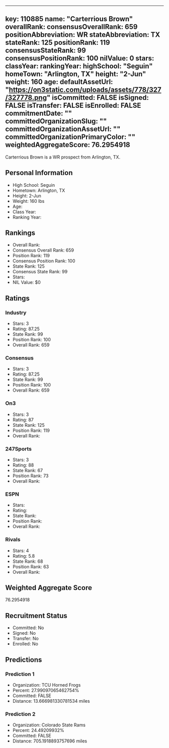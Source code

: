 ---
  key: 110885
  name: "Carterrious Brown"
  overallRank: 
  consensusOverallRank: 659
  positionAbbreviation: WR
  stateAbbreviation: TX
  stateRank: 125
  positionRank: 119
  consensusStateRank: 99
  consensusPositionRank: 100
  nilValue: 0
  stars: 
  classYear: 
  rankingYear: 
  highSchool: "Seguin"
  homeTown: "Arlington, TX"
  height: "2-Jun"
  weight: 160
  age: 
  defaultAssetUrl: "https://on3static.com/uploads/assets/778/327/327778.png"
  isCommitted: FALSE
  isSigned: FALSE
  isTransfer: FALSE
  isEnrolled: FALSE
  commitmentDate: ""
  committedOrganizationSlug: ""
  committedOrganizationAssetUrl: ""
  committedOrganizationPrimaryColor: ""
  weightedAggregateScore: 76.2954918
  ---
  
  Carterrious Brown is a WR prospect from Arlington, TX.
  
  ## Personal Information
  - High School: Seguin
  - Hometown: Arlington, TX
  - Height: 2-Jun
  - Weight: 160 lbs
  - Age: 
  - Class Year: 
  - Ranking Year: 
  
  ## Rankings
  - Overall Rank: 
  - Consensus Overall Rank: 659
  - Position Rank: 119
  - Consensus Position Rank: 100
  - State Rank: 125
  - Consensus State Rank: 99
  - Stars: 
  - NIL Value: $0
  
  ## Ratings
  
  ### Industry
  - Stars: 3
  - Rating: 87.25
  - State Rank: 99
  - Position Rank: 100
  - Overall Rank: 659
  
  ### Consensus
  - Stars: 3
  - Rating: 87.25
  - State Rank: 99
  - Position Rank: 100
  - Overall Rank: 659
  
  ### On3
  - Stars: 3
  - Rating: 87
  - State Rank: 125
  - Position Rank: 119
  - Overall Rank: 
  
  ### 247Sports
  - Stars: 3
  - Rating: 88
  - State Rank: 67
  - Position Rank: 73
  - Overall Rank: 
  
  ### ESPN
  - Stars: 
  - Rating: 
  - State Rank: 
  - Position Rank: 
  - Overall Rank: 
  
  ### Rivals
  - Stars: 4
  - Rating: 5.8
  - State Rank: 68
  - Position Rank: 63
  - Overall Rank: 
  
  ## Weighted Aggregate Score
  76.2954918
  
  ## Recruitment Status
  - Committed: No
  - Signed: No
  - Transfer: No
  - Enrolled: No
  
  
  
  ## Predictions
  
  ### Prediction 1
  - Organization: TCU Horned Frogs
  - Percent: 27.99097065462754%
  - Committed: FALSE
  - Distance: 13.666981330781534 miles
  
  ### Prediction 2
  - Organization: Colorado State Rams
  - Percent: 24.49209932%
  - Committed: FALSE
  - Distance: 705.1918893757696 miles
  